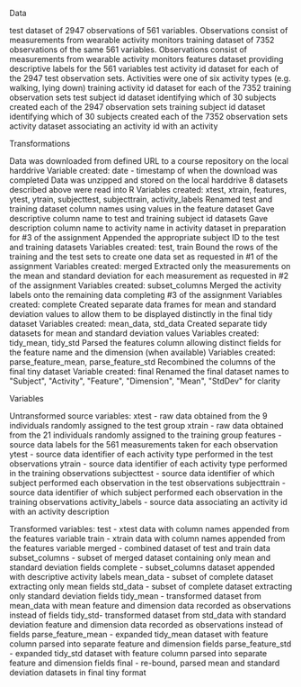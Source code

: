 Data

test dataset of 2947 observations of 561 variables.  Observations consist of measurements from wearable activity monitors
training dataset of 7352 observations of the same 561 variables.  Observations consist of measurements from wearable activity monitors
features dataset providing descriptive labels for the 561 variables
test activity id dataset for each of the 2947 test observation sets.  Activities were one of six activity types (e.g. walking, lying down)
training activity id dataset for each of the 7352 training observation sets
test subject id dataset identifying which of 30 subjects created each of the 2947 observation sets
training subject id dataset identifying which of 30 subjects created each of the 7352 observation sets
activity dataset associating an activity id with an activity


Transformations

Data was downloaded from defined URL to a course repository on the local harddrive Variable created: date - timestamp of when the download was completed
Data was unzipped and stored on the local harddrive
8 datasets described above were read into R Variables created: xtest, xtrain, features, ytest, ytrain, subjecttest, subjecttrain, activity_labels
Renamed test and training dataset column names using values in the feature dataset
Gave descriptive column name to test and training subject id datasets
Gave description column name to activity name in activity dataset in preparation for #3 of the assignment
Appended the appropriate subject ID to the test and training datasets Variables created: test, train
Bound the rows of the training and the test sets to create one data set as requested in #1 of the assignment Variables created: merged
Extracted only the measurements on the mean and standard deviation for each measurement as requested in #2 of the assignment Variables created: subset_columns
Merged the activity labels onto the remaining data completing #3 of the assignment Variables created: complete
Created separate data frames for mean and standard deviation values to allow them to be displayed distinctly in the final tidy dataset Variables created: mean_data, std_data
Created separate tidy datasets for mean and standard deviation values Variables created: tidy_mean, tidy_std
Parsed the features column allowing distinct fields for the feature name and the dimension (when available) Variables created: parse_feature_mean, parse_feature_std
Recombined the columns of the final tiny dataset Variable created: final
Renamed the final dataset names to "Subject", "Activity", "Feature", "Dimension", "Mean", "StdDev" for clarity


Variables

Untransformed source variables:
xtest - raw data obtained from the 9 individuals randomly assigned to the test group
xtrain - raw data obtained from the 21 individuals randomly assigned to the training group
features - source data labels for the 561 measurements taken for each observation
ytest - source data identifier of each activity type performed in the test observations
ytrain - source data identifier of each activity type performed in the training observations
subjecttest - source data identifier of which subject performed each observation in the test observations
subjecttrain - source data identifier of which subject performed each observation in the training observations
activity_labels - source data associating an activity id with an activity description

Transformed variables:
test - xtest data with column names appended from the features variable
train - xtrain data with column names appended from the features variable
merged - combined dataset of test and train data
subset_columns - subset of merged dataset containing only mean and standard deviation fields
complete - subset_columns dataset appended with descriptive activity labels
mean_data - subset of complete dataset extracting only mean fields
std_data - subset of complete dataset extracting only standard deviation fields
tidy_mean - transformed dataset from mean_data with mean feature and dimension data recorded as observations instead of fields
tidy_std- transformed dataset from std_data with standard deviation feature and dimension data recorded as observations instead of fields
parse_feature_mean - expanded tidy_mean dataset with feature column parsed into separate feature and dimension fields
parse_feature_std - expanded tidy_std dataset with feature column parsed into separate feature and dimension fields
final - re-bound, parsed mean and standard deviation datasets in final tiny format
